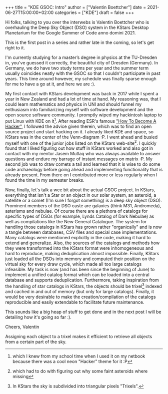 +++
title = "KDE GSOC: Intro"
author = ["Valentin Boettcher"]
date = 2021-06-27T15:00:00+02:00
categories = ["KDE"]
draft = false
+++

Hi folks, talking to you over the interwebs is Valentin Boettcher who
is overhauling the Deep Sky Object (DSO) system in the KStars Desktop
Planetarium for the Google Summer of Code anno domini 2021.

This is the first post in a series and rather late in the coming, so
let's get right to it.

I'm currently studying for a master’s degree in physics at the TU-Dresden
in, you've guessed it correctly, the beautiful city of Dresden
(Germany). In Germany, we do have two study terms per year and the
summer term usually coincides neatly with the GSOC so that I couldn't
participate in past years. This time around however, my schedule was
finally sparse enough for me to have a go at it, and here we are :).

My first contact with KStars development was back in 2017 while I
spent a year in New Zealand and had a lot of time at hand. My
reasoning was, that I could learn mathematics and physics in UNI and
should funnel my enthusiasm into familiarizing myself with software
development and the open source software community. I promptly wiped
my hackintosh laptop to put Linux with KDE on it[^3]. After reading
ESR's famous ["How To Become A
Hacker"](<http://www.catb.org/~esr/faqs/hacker-howto.html>), I followed
the advice given therein, which was to find an open source project and
start hacking on it. I already liked KDE and space, so KStars was in
the center of the Venn-diagram :P.  I went ahead and busied myself
with one of the junior jobs listed on the KStars web-site[^2]. I
quickly found that I liked figuring out how stuff in KStars worked and
also got in contact with my mentor Jasem Mutlaq who was always
available to answer questions and endure my barrage of instant
messages on matrix :P. My second job was to draw comets a tail and
learned that it is wise to do some code archaeology before going ahead
and implementing functionality that is already present. From there on
I contributed more or less regularly when I found the time in my
semester breaks.

Now, finally, let's talk a wee bit about the actual GSOC project.  In
KStars, everything that isn't a Star or an object in our solar system,
an asteroid, a satellite or a comet (I'm sure I forgot something) is a
deep sky object (DSO). Prominent members of the DSO caste are galaxies
(think M31, Andromeda), asterisms and nebulae. Of course there are a
plethora of catalogs for specific types of DSOs (for example, Lynds
Catalog of Dark Nebulae) as well as compilations like the New General
Catalogue.  The system for handling those catalogs in KStars has grown
rather "organically" and is now a tangle between databases, CSV files
and special case implementations. Many catalogs were mentioned
explicitly in the code, making it hard to extend and generalize. Also,
the sources of the catalogs and methods how they were transformed into
the KStars format were inhomogeneous and hard to reproduce, making
deduplication almost impossible. Finally, KStars just loaded all the
DSOs into memory and computed their position on the virtual sky for
every draw cycle, which made all too large catalogs infeasible.  My
task is now (and has been since the beginning of June) to implement a
unified catalog format which can be loaded into a central database and
supports deduplication. Furthermore, taking inspiration from the
handling of star catalogs in KStars, the objects should be trixel[^1]
indexed and cached in and out of memory (but only for large
catalogs). Finally, it would be very desirable to make the
creation/compilation of the catalogs reproducible and easily
extendable to facilitate future maintenance.

This sounds like a big heap of stuff to get done and in the next post
I will be detailing how it's going so far :).

Cheers,
Valentin

[^1]: In KStars the sky is subdivided into triangular pixels "Trixels".

Assigning each object to a trixel makes it efficient to retrieve all objects from a certain part of the sky.

[^2]: which had to do with figuring out why some faint asteroids where missing

[^3]: which I knew from my school time when I used it on my netbook because there was a cool neon "Hacker" theme for it :P